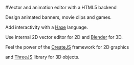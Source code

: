 #Vector and animation editor with a HTML5 backend

Design animated banners, movie clips and games.

Add interactivity with a [Haxe](http://haxe.org/) language.

Use internal 2D vector editor for 2D and [Blender](http://blender.org/) for 3D.

Feel the power of the [CreateJS](http://createjs.com/) framework for 2D graphics
	
and [ThreeJS](http://threejs.org/) library for 3D objects.
